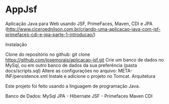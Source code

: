 # AppJsf
Aplicação Java para Web usando JSF, PrimeFaces, Maven, CDI e JPA (http://www.ciceroednilson.com.br/criando-uma-aplicacao-java-com-jsf-primefaces-cdi-e-jpa-parte-1-introducao/)

Instalação

Clone do repositório no github: git clone https://github.com/josemorais/aplicacao-jsf.git
Crie um banco de dados no MySql, ou em outro banco de dados da sua preferência (pasta docs/scripts.sql)
Altere as configurações no arquivo: META-INF/persistence.xml
Instale e adicione o projeto no Tomcat.
Arquitetura

Este projeto foi feito usando a linguagem de programação Java.

Banco de Dados: MySql
JPA - Hibernate
JSF - Primefaces
Maven
CDI
